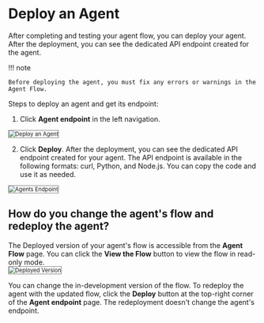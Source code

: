 # Deploy an Agent

After completing and testing your agent flow, you can deploy your agent. After the deployment, you can see the dedicated API endpoint created for the agent.

!!! note

    Before deploying the agent, you must fix any errors or warnings in the Agent Flow.

Steps to deploy an agent and get its endpoint:

1. Click **Agent endpoint** in the left navigation.  
<img src="../images/deploy-an-agent.png" alt="Deploy an Agent" title="Deploy an Agent" style="border: 1px solid gray; zoom:80%;">
 
2. Click **Deploy**. After the deployment, you can see the dedicated API endpoint created for your agent. The API endpoint is available in the following formats: curl, Python, and Node.js. You can copy the code and use it as needed.  
<img src="../images/agents-endpoint.png" alt="Agents Endpoint" title="Agents Endpoint" style="border: 1px solid gray; zoom:80%;">

## How do you change the agent's flow and redeploy the agent? 

The Deployed version of your agent's flow is accessible from the **Agent Flow** page. You can click the **View the Flow** button to view the flow in read-only mode.  
<img src="../images/deployed-version.png" alt="Deployed Version" title="Deployed Version" style="border: 1px solid gray; zoom:80%;">

You can change the in-development version of the flow. To redeploy the agent with the updated flow, click the **Deploy** button at the top-right corner of the **Agent endpoint** page. The redeployment doesn't change the agent's endpoint.  